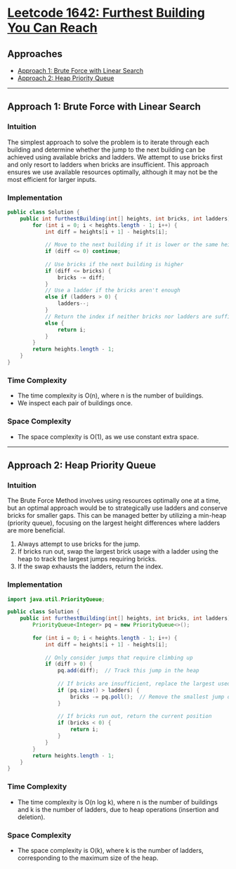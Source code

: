 # [Leetcode 1642: Furthest Building You Can Reach](https://leetcode.com/problems/furthest-building-you-can-reach/)

## Approaches
- [Approach 1: Brute Force with Linear Search](#approach-1-brute-force-with-linear-search)
- [Approach 2: Heap Priority Queue](#approach-2-heap-priority-queue)


---

## Approach 1: Brute Force with Linear Search

### Intuition
The simplest approach to solve the problem is to iterate through each building and determine whether the jump to the next building can be achieved using available bricks and ladders. We attempt to use bricks first and only resort to ladders when bricks are insufficient. This approach ensures we use available resources optimally, although it may not be the most efficient for larger inputs.

### Implementation
```java
public class Solution {
    public int furthestBuilding(int[] heights, int bricks, int ladders) {
        for (int i = 0; i < heights.length - 1; i++) {
            int diff = heights[i + 1] - heights[i];
            
            // Move to the next building if it is lower or the same height
            if (diff <= 0) continue;
            
            // Use bricks if the next building is higher
            if (diff <= bricks) {
                bricks -= diff;
            } 
            // Use a ladder if the bricks aren't enough
            else if (ladders > 0) {
                ladders--;
            } 
            // Return the index if neither bricks nor ladders are sufficient
            else {
                return i;
            }
        }
        return heights.length - 1;
    }
}
```

### Time Complexity
- The time complexity is O(n), where n is the number of buildings.
- We inspect each pair of buildings once.

### Space Complexity
- The space complexity is O(1), as we use constant extra space.


---

## Approach 2: Heap Priority Queue

### Intuition
The Brute Force Method involves using resources optimally one at a time, but an optimal approach would be to strategically use ladders and conserve bricks for smaller gaps. This can be managed better by utilizing a min-heap (priority queue), focusing on the largest height differences where ladders are more beneficial.

1. Always attempt to use bricks for the jump.
2. If bricks run out, swap the largest brick usage with a ladder using the heap to track the largest jumps requiring bricks.
3. If the swap exhausts the ladders, return the index.

### Implementation
```java
import java.util.PriorityQueue;

public class Solution {
    public int furthestBuilding(int[] heights, int bricks, int ladders) {
        PriorityQueue<Integer> pq = new PriorityQueue<>();
        
        for (int i = 0; i < heights.length - 1; i++) {
            int diff = heights[i + 1] - heights[i];
            
            // Only consider jumps that require climbing up
            if (diff > 0) {
                pq.add(diff);  // Track this jump in the heap
                
                // If bricks are insufficient, replace the largest used bricks with a ladder
                if (pq.size() > ladders) {
                    bricks -= pq.poll();  // Remove the smallest jump once ladders replace enough bricks
                }
                
                // If bricks run out, return the current position
                if (bricks < 0) {
                    return i;
                }
            }
        }
        return heights.length - 1;
    }
}
```

### Time Complexity
- The time complexity is O(n log k), where n is the number of buildings and k is the number of ladders, due to heap operations (insertion and deletion).

### Space Complexity
- The space complexity is O(k), where k is the number of ladders, corresponding to the maximum size of the heap.

